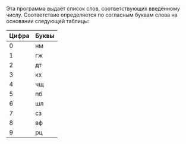 Эта программа выдаёт список слов, соответствующих введённому числу. Соответствие определяется по согласным буквам слова на основании следующей таблицы:

|Цифра|Буквы|
|---|---|
|0|нм|
|1|гж|
|2|дт|
|3|кх|
|4|чщ|
|5|пб|
|6|шл|
|7|сз|
|8|вф|
|9|рц|